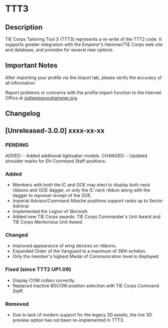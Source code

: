 # TTT3

## Description

TIE Corps Tailoring Tool 3 (TTT3) represents a re-write of the TTT2 code.  It supports greater
integration with the Emperor's Hammer/TIE Corps web site and database, and provides for several
new options.

## Important Notes

After importing your profile via the Import tab, please verify the accuracy of all information.

Report problems or concerns with the profile import function to the Internet Office at
io@emperorshammer.org.

## Changelog

## [Unreleased-3.0.0] xxxx-xx-xx

### PENDING ###
ADDED: - Added additional lightsaber models.
CHANGED: - Updated shoulder marks for EH Command Staff positions.

### Added
- Members with both the IC and GOE may elect to display both neck ribbons and GOE dagger, or only
the IC neck ribbon along with the dagger to represet receipt of the GOE.
- Imperial Advisor/Command Attache positions support ranks up to Sector Admiral.
- Implemented the Legion of Skirmish.
- Added new TIE Corps awards: TIE Corps Commander's Unit Award and TIE Corps Meritorious Unit Award.

### Changed
- Improved appearance of wing devices on ribbons.
- Expanded Order of the Vanguard to a maximum of 39th echelon.
- Only the member's highest Medal of Communication level is displayed.

### Fixed (since TTT2 UP1.09)
- Display COM collars correctly.
- Replaced inactive BGCOM position selection with TIE Corps Command Staff.

### Removed
- Due to lack of modern support for the legacy 3D assets, the live 3D preview option has not been
re-implemented in TTT3.